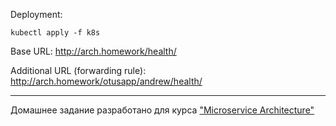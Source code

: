 Deployment:
```
kubectl apply -f k8s
```

Base URL: http://arch.homework/health/

Additional URL (forwarding rule): http://arch.homework/otusapp/andrew/health/

---

Домашнее задание разработано для курса ["Microservice Architecture"](https://otus.ru/lessons/microservice-architecture)
